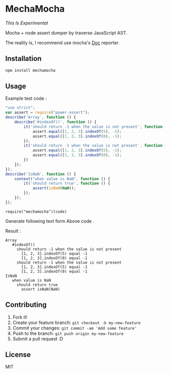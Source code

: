 # MechaMocha

*This Is Experimental*

Mocha + node assert dumper by traverse JavaScript AST.

The reality is, I recommend use mocha's [Doc](http://visionmedia.github.io/mocha/ "Doc") reporter.

## Installation

``` sh
npm install mechamocha
```

## Usage

Example test code :

``` js
"use strict";
var assert = require("power-assert");
describe('Array', function () {
    describe('#indexOf()', function () {
        it('should return -1 when the value is not present', function () {
            assert.equal([1, 2, 3].indexOf(5), -1);
            assert.equal([1, 2, 3].indexOf(0), -1);
        });
        it('should return -1 when the value is not present', function () {
            assert.equal([1, 2, 3].indexOf(5), -1);
            assert.equal([1, 2, 3].indexOf(0), -1);
        })
    });
});
describe('IsNaN', function () {
    context("when value is NaN", function () {
        it('should return true', function () {
            assert(isNaN(NaN));
        });
    });
});
```


`require("mechamocha")(code)`

Generate following text form Above code .

Result :

```
Array
   #indexOf()
     should return -1 when the value is not present
       [1, 2, 3].indexOf(5) equal -1
       [1, 2, 3].indexOf(0) equal -1
     should return -1 when the value is not present
       [1, 2, 3].indexOf(5) equal -1
       [1, 2, 3].indexOf(0) equal -1
IsNaN
   when value is NaN
     should return true
       assert isNaN(NaN)
```

## Contributing

1. Fork it!
2. Create your feature branch: `git checkout -b my-new-feature`
3. Commit your changes: `git commit -am 'Add some feature'`
4. Push to the branch: `git push origin my-new-feature`
5. Submit a pull request :D

## License

MIT

